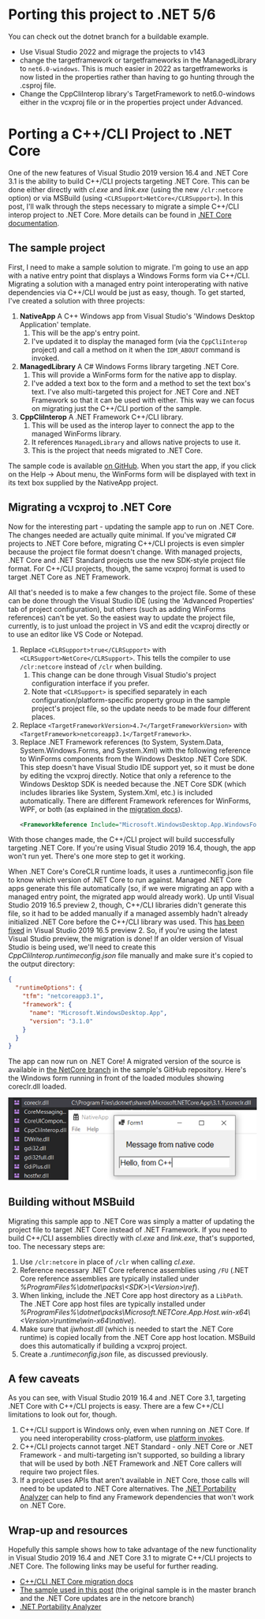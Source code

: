 # Porting this project to .NET 5/6
You can check out the dotnet branch for a buildable example.
- Use Visual Studio 2022 and migrage the projects to v143
- change the targetframework or targetframeworks in the ManagedLibrary to `net6.0-windows`. This is much easier in 2022 as targetframeworks is now listed in the properties rather than having to go hunting through the .csproj file.
- Change the CppCliInterop library's TargetFramework to net6.0-windows either in the vcxproj file or in the properties project under Advanced.

# Porting a C++/CLI Project to .NET Core

One of the new features of Visual Studio 2019 version 16.4 and .NET Core 3.1 is the ability to build C++/CLI projects targeting .NET Core. This can be done either directly with *cl.exe* and *link.exe* (using the new `/clr:netcore` option) or via MSBuild (using `<CLRSupport>NetCore</CLRSupport>`). In this post, I'll walk through the steps necessary to migrate a simple C++/CLI interop project to .NET Core. More details can be found in [.NET Core documentation](https://docs.microsoft.com/dotnet/core/porting/cpp-cli).

## The sample project

First, I need to make a sample solution to migrate. I'm going to use an app with a native entry point that displays a Windows Forms form via C++/CLI. Migrating a solution with a managed entry point interoperating with native dependencies via C++/CLI would be just as easy, though. To get started, I've created a solution with three projects:

1. **NativeApp** A C++ Windows app from Visual Studio's 'Windows Desktop Application' template.
    1. This will be the app's entry point.
    1. I've updated it to display the managed form (via the `CppCliInterop` project) and call a method on it when the `IDM_ABOUT` command is invoked.
1. **ManagedLibrary** A C# Windows Forms library targeting .NET Core.
    1. This will provide a WinForms form for the native app to display.
    1. I've added a text box to the form and a method to set the text box's text. I've also multi-targeted this project for .NET Core and .NET Framework so that it can be used with either. This way we can focus on migrating just the C++/CLI portion of the sample.
1. **CppCliInterop** A .NET Framework C++/CLI library.
    1. This will be used as the interop layer to connect the app to the managed WinForms library.
    1. It references `ManagedLibrary` and allows native projects to use it.
    1. This is the project that needs migrated to .NET Core.

The sample code is available [on GitHub](https://github.com/mjrousos/CppCliMigrationSample). When you start the app, if you click on the Help -> About menu, the WinForms form will be displayed with text in its text box supplied by the NativeApp project.

## Migrating a vcxproj to .NET Core

Now for the interesting part - updating the sample app to run on .NET Core. The changes needed are actually quite minimal. If you've migrated C# projects to .NET Core before, migrating C++/CLI projects is even simpler because the project file format doesn't change. With managed projects, .NET Core and .NET Standard projects use the new SDK-style project file format. For C++/CLI projects, though, the same vcxproj format is used to target .NET Core as .NET Framework.

All that's needed is to make a few changes to the project file. Some of these can be done through the Visual Studio IDE (using the 'Advanced Properties' tab of project configuration), but others (such as adding WinForms references) can't be yet. So the easiest way to update the project file, currently, is to just unload the project in VS and edit the vcxproj directly or to use an editor like VS Code or Notepad.

1. Replace `<CLRSupport>true</CLRSupport>` with `<CLRSupport>NetCore</CLRSupport>`. This tells the compiler to use `/clr:netcore` instead of `/clr` when building.
    1. This change can be done through Visual Studio's project configuration interface if you prefer.
    1. Note that `<CLRSupport>` is specified separately in each configuration/platform-specific property group in the sample project's project file, so the update needs to be made four different places.
1. Replace `<TargetFrameworkVersion>4.7</TargetFrameworkVersion>` with `<TargetFramework>netcoreapp3.1</TargetFramework>`.
1. Replace .NET Framework references (to System, System.Data, System.Windows.Forms, and System.Xml) with the following reference to WinForms components from the Windows Desktop .NET Core SDK. This step doesn't have Visual Studio IDE support yet, so it must be done by editing the vcxproj directly. Notice that only a reference to the Windows Desktop SDK is needed because the .NET Core SDK (which includes libraries like System, System.Xml, etc.) is included automatically. There are different Framework references for WinForms, WPF, or both (as explained in the [migration docs](https://docs.microsoft.com/dotnet/core/porting/cpp-cli)).
    ```xml
    <FrameworkReference Include="Microsoft.WindowsDesktop.App.WindowsForms" />
    ```

With those changes made, the C++/CLI project will build successfully targeting .NET Core. If you're using Visual Studio 2019 16.4, though, the app won't run yet. There's one more step to get it working.

When .NET Core's CoreCLR runtime loads, it uses a .runtimeconfig.json file to know which version of .NET Core to run against. Managed .NET Core apps generate this file automatically (so, if we were migrating an app with a managed entry point, the migrated app would already work). Up until Visual Studio 2019 16.5 preview 2, though, C++/CLI libraries didn't generate this file, so it had to be added manually if a managed assembly hadn't already initialized .NET Core before the C++/CLI library was used. This [has been fixed](https://github.com/dotnet/sdk/pull/4063) in Visual Studio 2019 16.5 preview 2. So, if you're using the latest Visual Studio preview, the migration is done! If an older version of Visual Studio is being used, we'll need to create this *CppCliInterop.runtimeconfig.json* file manually and make sure it's copied to the output directory:

```json
{
  "runtimeOptions": {
    "tfm": "netcoreapp3.1",
    "framework": {
      "name": "Microsoft.WindowsDesktop.App",
      "version": "3.1.0"
    }
  }
}
```

The app can now run on .NET Core! A migrated version of the source is available in [the NetCore branch](https://github.com/mjrousos/CppCliMigrationSample/tree/netcore) in the sample's GitHub repository. Here's the Windows form running in front of the loaded modules showing coreclr.dll loaded.

![C++/CLI scenario on .NET Core](./images/CppCliMigrated.png)

## Building without MSBuild

Migrating this sample app to .NET Core was simply a matter of updating the project file to target .NET Core instead of .NET Framework. If you need to build C++/CLI assemblies directly with *cl.exe* and *link.exe*, that's supported, too. The necessary steps are:

1. Use `/clr:netcore` in place of `/clr` when calling *cl.exe*.
1. Reference necessary .NET Core reference assemblies using `/FU` (.NET Core reference assemblies are typically installed under *%ProgramFiles%\dotnet\packs\\<SDK\>\\<Version\>\ref*).
1. When linking, include the .NET Core app host directory as a `LibPath`. The .NET Core app host files are typically installed under *%ProgramFiles%\dotnet\packs\Microsoft.NETCore.App.Host.win-x64\\<Version\>\runtime\win-x64\native*).
1. Make sure that *ijwhost.dll* (which is needed to start the .NET Core runtime) is copied locally from the .NET Core app host location. MSBuild does this automatically if building a vcxproj project.
1. Create a *.runtimeconfig.json* file, as discussed previously.

## A few caveats

As you can see, with Visual Studio 2019 16.4 and .NET Core 3.1, targeting .NET Core with C++/CLI projects is easy. There are a few C++/CLI limitations to look out for, though.

1. C++/CLI support is Windows only, even when running on .NET Core. If you need interoperability cross-platform, use [platform invokes](https://docs.microsoft.com/dotnet/framework/interop/platform-invoke-examples).
1. C++/CLI projects cannot target .NET Standard - only .NET Core or .NET Framework - and multi-targeting isn't supported, so building a library that will be used by both .NET Framework and .NET Core callers will require two project files.
1. If a project uses APIs that aren't available in .NET Core, those calls will need to be updated to .NET Core alternatives. The [.NET Portability Analyzer](https://github.com/Microsoft/dotnet-apiport) can help to find any Framework dependencies that won't work on .NET Core.

## Wrap-up and resources

Hopefully this sample shows how to take advantage of the new functionality in Visual Studio 2019 16.4 and .NET Core 3.1 to migrate C++/CLI projects to .NET Core. The following links may be useful for further reading.

* [C++/CLI .NET Core migration docs](https://docs.microsoft.com/dotnet/core/porting/cpp-cli)
* [The sample used in this post](https://github.com/mjrousos/CppCliMigrationSample) (the original sample is in the master branch and the .NET Core updates are in the netcore branch)
* [.NET Portability Analyzer](https://github.com/Microsoft/dotnet-apiport)

